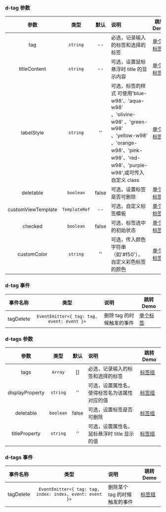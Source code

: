 ### d-tag 参数

|        参数        |     类型      | 默认  | 说明                                                                                                                                                                | 跳转 Demo                                    |
| :----------------: | :-----------: | :---: | :------------------------------------------------------------------------------------------------------------------------------------------------------------------ | -------------------------------------------- |
|        tag         |   `string`    |  --   | 必选，记录输入的标签和选择的标签                                                                                                                                    | [单个标签](/components/tags/demo#single-tag) |
|    titleContent    |   `string`    |  --   | 可选，设置鼠标悬浮时 title 的显示内容                                                                                                                               | [单个标签](/components/tags/demo#single-tag) |
|     labelStyle     |   `string`    |  ''   | 可选，标签的样式 可使用'blue-w98'、'aqua-w98' 、'olivine-w98' 、'green-w98' 、'yellow-w98' 、'orange-w98'、'pink-w98'、'red-w98'、'purple-w98',或可传入自定义 class | [单个标签](/components/tags/demo#single-tag) |
|     deletable      |   `boolean`   | false | 可选，设置标签是否可删除                                                                                                                                            | [单个标签](/components/tags/demo#single-tag) |
| customViewTemplate | `TemplateRef` |  --   | 可选，自定义标签模板                                                                                                                                                | [单个标签](/components/tags/demo#single-tag) |
|      checked       |   `boolean`   | false | 可选，标签选中的初始状态                                                                                                                                            | [单个标签](/components/tags/demo#single-tag) |
|      customColor       |   `string`   | '' | 可选，传入颜色字符串（如'#f50'），自定义彩色标签的颜色                                                                                                                                            | [单个标签](/components/tags/demo#single-tag) |


### d-tag 事件

| 事件名称  |             类型             | 说明                      | 跳转 Demo                                    |
| :-------: | :--------------------------: | :------------------------ | -------------------------------------------- |
| tagDelete | `EventEmitter<{ tag: tag, event: event }>` | 删除 tag 的时候触发的事件 | [单个标签](/components/tags/demo#single-tag) |

### d-tags 参数

|      参数       |   类型    | 默认  | 说明                                         | 跳转 Demo                                  |
| :-------------: | :-------: | :---: | :------------------------------------------- | ------------------------------------------ |
|      tags       |  `Array`  |  []   | 必选，记录输入的标签和选择的标签             | [标签组](/components/tags/demo#tags-group) |
| displayProperty | `string`  |  ''   | 可选，设置属性名，使得标签名为该属性对应的值 | [标签组](/components/tags/demo#tags-group) |
|    deletable    | `boolean` | false | 可选，设置标签是否可删除                     | [标签组](/components/tags/demo#tags-group) |
|  titleProperty  | `string`  |  ''   | 可选，设置属性名，鼠标悬浮时 title 显示的值  | [标签组](/components/tags/demo#tags-group) |

### d-tags 事件

| 事件名称  |                    类型                    | 说明                          | 跳转 Demo                                  |
| :-------: | :----------------------------------------: | :---------------------------- | ------------------------------------------ |
| tagDelete | `EventEmitter<{ tag: tag, index: index, event: event }>` | 删除某个 tag 的时候触发的事件 | [标签组](/components/tags/demo#tags-group) |
